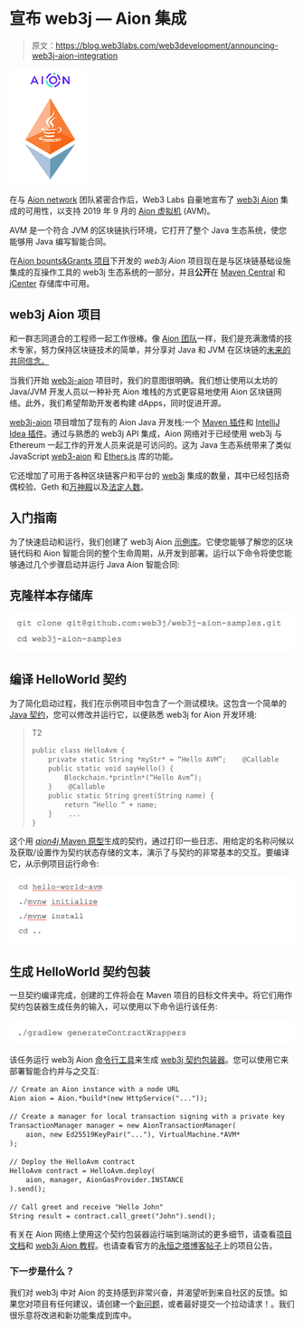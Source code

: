 # 宣布 web3j — Aion 集成

> 原文：<https://blog.web3labs.com/web3development/announcing-web3j-aion-integration>

![Web3j - Aion Integration](img/8b83ff7795fc1b932c413f0c0921363e.png)

在与 [Aion network](https://aion.network/) 团队紧密合作后，Web3 Labs 自豪地宣布了 [web3j Aion](https://github.com/web3j/aion) 集成的可用性，以支持 2019 年 9 月的 [Aion 虚拟机](https://github.com/aionnetwork/AVM) (AVM)。

AVM 是一个符合 JVM 的区块链执行环境，它打开了整个 Java 生态系统，使您能够用 Java 编写智能合同。

在[Aion bounts&Grants 项目](https://aion.network/bounty/)下开发的 *web3j Aion* 项目现在是与区块链基础设施集成的互操作工具的 web3j 生态系统的一部分，并且**公开**在 [Maven Central](https://mvnrepository.com/artifact/org.web3j.aion) 和 [jCenter](https://bintray.com/web3j/maven/org.web3j.aion) 存储库中可用。

## web3j Aion 项目

和一群志同道合的工程师一起工作很棒。像 [Aion 团队](https://aion.network/team/)一样，我们是充满激情的技术专家，努力保持区块链技术的简单，并分享对 Java 和 JVM 在区块链的[未来的共同信念。](https://blog.aion.network/aion-virtual-machine-avm-why-java-and-the-jvm-240b78ad8a77)

当我们开始 [web3j-aion](https://github.com/web3j/web3j-aion) 项目时，我们的意图很明确。我们想让使用以太坊的 Java/JVM 开发人员以一种补充 Aion 堆栈的方式更容易地使用 Aion 区块链网络。此外，我们希望帮助开发者构建 dApps，同时促进开源。

[web3j-aion](https://github.com/web3j/web3j-aion) 项目增加了现有的 Aion Java 开发栈:一个 [Maven 插件](https://www.bloxbean.com/portfolio-item/aion4j-maven-plugin/)和 [IntelliJ Idea 插件](https://plugins.jetbrains.com/plugin/12047-aion4j-avm-integration)。通过与熟悉的 web3j API 集成，Aion 网络对于已经使用 web3j 与 Ethereum 一起工作的开发人员来说是可访问的。这为 Java 生态系统带来了类似 JavaScript [web3-aion](https://docs.aion.network/docs/aion-web3) 和 [Ethers.js](https://docs.aion.network/docs/ethersjs) 库的功能。

它还增加了可用于各种区块链客户和平台的 [web3j](http://web3j.io/) 集成的数量，其中已经包括奇偶校验、Geth 和[万神殿](https://github.com/PegaSysEng/pantheon)以及[法定人数](https://github.com/web3j/quorum)。

## 入门指南

为了快速启动和运行，我们创建了 web3j Aion [示例库](https://github.com/web3j/web3j-aion-samples)。它使您能够了解您的区块链代码和 Aion 智能合同的整个生命周期，从开发到部署。运行以下命令将使您能够通过几个步骤启动并运行 Java Aion 智能合同:

## 克隆样本存储库

![clone samples repository](img/e2288fb1d83753047ebe253ca2ea38c5.png)

## 编译 HelloWorld 契约

为了简化启动过程，我们在示例项目中包含了一个测试模块。这包含一个简单的 [Java 契约](https://docs.aion.network/docs/contract-fundamentals)，您可以修改并运行它，以便熟悉 web3j for Aion 开发环境:

> T2
> 
> ```
> public class HelloAvm {
>     private static String *myStr* = “Hello AVM”;    @Callable
>     public static void sayHello() {
>         Blockchain.*println*(“Hello Avm”);
>     }    @Callable
>     public static String greet(String name) {
>         return “Hello “ + name;
>     }    ...
> }
> ```

这个用 [*aion4j* Maven 原型](https://github.com/bloxbean/avm-archetype)生成的契约，通过打印一些日志、用给定的名称问候以及获取/设置作为契约状态存储的文本，演示了与契约的非常基本的交互。要编译它，从示例项目运行命令:

![compile](img/140b60017b1d7648d20a590118ec60c6.png)

## 生成 HelloWorld 契约包装

一旦契约编译完成，创建的工件将会在 Maven 项目的目标文件夹中。将它们用作契约包装器生成任务的输入，可以使用以下命令运行该任务:

![contract wrapper](img/6b44997765a17c56bd40f7515e7c848d.png)

该任务运行 web3j Aion [命令行工具](https://github.com/web3j/web3j-aion/tree/master/codegen)来生成 [web3j 契约包装器](https://docs.web3j.io/smart_contracts.html#deploying-and-interacting-with-smart-contracts)。您可以使用它来部署智能合约并与之交互:

```
// Create an Aion instance with a node URL
Aion aion = Aion.*build*(new HttpService("..."));

// Create a manager for local transaction signing with a private key
TransactionManager manager = new AionTransactionManager(
    aion, new Ed25519KeyPair("..."), VirtualMachine.*AVM*
);

// Deploy the HelloAvm contract
HelloAvm contract = HelloAvm.deploy(
    aion, manager, AionGasProvider.INSTANCE
).send();

// Call greet and receive "Hello John"
String result = contract.call_greet("John").send();
```

有关在 Aion 网络上使用这个契约包装器运行端到端测试的更多细节，请查看[项目文档](https://github.com/web3j/web3j-aion-samples)和 [web3j Aion 教程](https://docs.aion.network/docs/tutorials-web3j)。也请查看官方的[永恒之塔博客帖子](https://medium.com/@aion_network/web3j-is-now-live-on-aion-network-7180bd393463)上的项目公告。

### 下一步是什么？

我们对 web3j 中对 Aion 的支持感到非常兴奋，并渴望听到来自社区的反馈。如果您对项目有任何建议，请创建一个[新问题](https://github.com/web3j/aion/issues)，或者最好提交一个拉动请求！。我们很乐意将改进和新功能集成到库中。